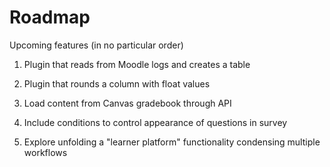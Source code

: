 # Roadmap

Upcoming features (in no particular order)

1) Plugin that reads from Moodle logs and creates a table

2) Plugin that rounds a column with float values

3) Load content from Canvas gradebook through API

4) Include conditions to control appearance of questions in survey

5) Explore unfolding a "learner platform" functionality condensing multiple workflows
